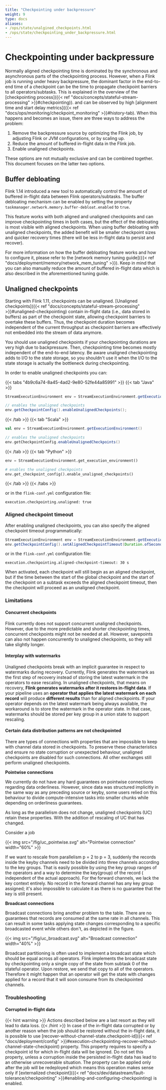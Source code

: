 ```yaml
---
title: "Checkpointing under backpressure"
weight: 9
type: docs
aliases:
- /ops/state/unalgined_checkpoints.html
- /ops/state/checkpointing_under_backpressure.html
---
```

<!--
Licensed to the Apache Software Foundation (ASF) under one
or more contributor license agreements.  See the NOTICE file
distributed with this work for additional information
regarding copyright ownership.  The ASF licenses this file
to you under the Apache License, Version 2.0 (the
"License"); you may not use this file except in compliance
with the License.  You may obtain a copy of the License at

  http://www.apache.org/licenses/LICENSE-2.0

Unless required by applicable law or agreed to in writing,
software distributed under the License is distributed on an
"AS IS" BASIS, WITHOUT WARRANTIES OR CONDITIONS OF ANY
KIND, either express or implied.  See the License for the
specific language governing permissions and limitations
under the License.
-->
# Checkpointing under backpressure

Normally aligned checkpointing time is dominated by the synchronous and asynchronous parts of the 
checkpointing process. However, when a Flink job is running under heavy backpressure, the dominant 
factor in the end-to-end time of a checkpoint can be the time to propagate checkpoint barriers to 
all operators/subtasks. This is explained in the overview of the
[checkpointing process]({{< ref "docs/concepts/stateful-stream-processing" >}}#checkpointing)).
and can be observed by high
[alignment time and start delay metrics]({{< ref "docs/ops/monitoring/checkpoint_monitoring" >}}#history-tab).
When this happens and becomes an issue, there are three ways to address the problem:
1. Remove the backpressure source by optimizing the Flink job, by adjusting Flink or JVM configurations, or by scaling up.
2. Reduce the amount of buffered in-flight data in the Flink job.
3. Enable unaligned checkpoints.

These options are not mutually exclusive and can be combined together. This document
focuses on the latter two options.

## Buffer debloating

Flink 1.14 introduced a new tool to automatically control the amount of buffered in-flight data
between Flink operators/subtasks. The buffer debloating mechanism can be enabled by setting the property
`taskmanager.network.memory.buffer-debloat.enabled` to `true`. 

This feature works with both aligned and unaligned checkpoints and can improve checkpointing times
in both cases, but the effect of the debloating is most visible with aligned checkpoints.
When using buffer debloating with unaligned checkpoints, the added benefit will be smaller checkpoint
sizes and quicker recovery times (there will be less in-flight data to persist and recover). 

For more information on how the buffer debloating feature works and how to configure it, please refer to the 
[network memory tuning guide]({{< ref "docs/deployment/memory/network_mem_tuning" >}}).
Keep in mind that you can also manually reduce the amount of buffered in-flight data which is also
described in the aforementioned tuning guide.

## Unaligned checkpoints

Starting with Flink 1.11, checkpoints can be unaligned.
[Unaligned checkpoints]({{< ref "docs/concepts/stateful-stream-processing" >}}#unaligned-checkpointing) 
contain in-flight data (i.e., data stored in buffers) as part of the checkpoint state, allowing
checkpoint barriers to overtake these buffers. Thus, the checkpoint duration becomes independent of
the current throughput as checkpoint barriers are effectively not embedded into the stream of data
anymore.

You should use unaligned checkpoints if your checkpointing durations are very high due to
backpressure. Then, checkpointing time becomes mostly independent of the end-to-end latency. Be
aware unaligned checkpointing adds to I/O to the state storage, so you shouldn't use it when the
I/O to the state storage is actually the bottleneck during checkpointing.

In order to enable unaligned checkpoints you can:

{{< tabs "4b9c6a74-8a45-4ad2-9e80-52fe44a85991" >}}
{{< tab "Java" >}}
```java
StreamExecutionEnvironment env = StreamExecutionEnvironment.getExecutionEnvironment();

// enables the unaligned checkpoints
env.getCheckpointConfig().enableUnalignedCheckpoints();
```
{{< /tab >}}
{{< tab "Scala" >}}
```scala
val env = StreamExecutionEnvironment.getExecutionEnvironment()

// enables the unaligned checkpoints
env.getCheckpointConfig.enableUnalignedCheckpoints()
```
{{< /tab >}}
{{< tab "Python" >}}
```python
env = StreamExecutionEnvironment.get_execution_environment()

# enables the unaligned checkpoints
env.get_checkpoint_config().enable_unaligned_checkpoints()
```
{{< /tab >}}
{{< /tabs >}}

or in the `flink-conf.yml` configuration file:

```
execution.checkpointing.unaligned: true
```

### Aligned checkpoint timeout

After enabling unaligned checkpoints, you can also specify the aligned checkpoint timeout
programmatically:

```java
StreamExecutionEnvironment env = StreamExecutionEnvironment.getExecutionEnvironment();
env.getCheckpointConfig().setAlignedCheckpointTimeout(Duration.ofSeconds(30));
```

or in the `flink-conf.yml` configuration file:

```
execution.checkpointing.aligned-checkpoint-timeout: 30 s
```

When activated, each checkpoint will still begin as an aligned checkpoint, but if the time between
the start of the global checkpoint and the start of the checkpoint on a subtask exceeds the aligned
checkpoint timeout, then the checkpoint will proceed as an unaligned checkpoint.

### Limitations

#### Concurrent checkpoints

Flink currently does not support concurrent unaligned checkpoints. However, due to the more
predictable and shorter checkpointing times, concurrent checkpoints might not be needed at all.
However, savepoints can also not happen concurrently to unaligned checkpoints, so they will take
slightly longer.

#### Interplay with watermarks

Unaligned checkpoints break with an implicit guarantee in respect to watermarks during recovery.
Currently, Flink generates the watermark as the first step of recovery instead of storing the latest
watermark in the operators to ease rescaling. In unaligned checkpoints, that means on recovery,
**Flink generates watermarks after it restores in-flight data**. If your pipeline uses an
**operator that applies the latest watermark on each record** will produce **different results** than for
aligned checkpoints. If your operator depends on the latest watermark being always available, the
workaround is to store the watermark in the operator state. In that case, watermarks should be
stored per key group in a union state to support rescaling.

#### Certain data distribution patterns are not checkpointed

There are types of connections with properties that are impossible to keep with channel data stored
in checkpoints. To preserve these characteristics and ensure no state corruption or unexpected
behaviour, unaligned checkpoints are disabled for such connections. All other exchanges still
perform unaligned checkpoints.

**Pointwise connections**

We currently do not have any hard guarantees on pointwise connections regarding data orderliness.
However, since data was structured implicitly in the same way as any preceding source or keyby, some
users relied on this behaviour to divide compute-intensive tasks into smaller chunks while depending
on orderliness guarantees.

As long as the parallelism does not change, unaligned checkpoints (UC) retain these properties. With
the addition of rescaling of UC that has changed.

Consider a job 

{{< img src="/fig/uc_pointwise.svg" alt="Pointwise connection" width="60%" >}}

If we want to rescale from parallelism p = 2 to p = 3, suddenly the records inside the keyby
channels need to be divided into three channels according to the key groups. That is easily possible by
using the key group ranges of the operators and a way to determine the key(group) of the record (
independent of the actual approach). For the forward channels, we lack the key context entirely. No
record in the forward channel has any key group assigned; it's also impossible to calculate it as
there is no guarantee that the key is still present.

**Broadcast connections**

Broadcast connections bring another problem to the table. There are no guarantees that records are
consumed at the same rate in all channels. This can result in some tasks applying state changes
corresponding to a specific broadcasted event while others don't, as depicted in the figure.

{{< img src="/fig/uc_broadcast.svg" alt="Broadcast connection" width="40%" >}}

Broadcast partitioning is often used to implement a broadcast state which should be equal across all
operators. Flink implements the broadcast state by checkpointing only a single copy of the state
from subtask 0 of the stateful operator. Upon restore, we send that copy to all of the
operators. Therefore it might happen that an operator will get the state with changes applied for a
record that it will soon consume from its checkpointed channels.

### Troubleshooting

#### Corrupted in-flight data
{{< hint warning >}}
Actions described below are a last resort as they will lead to data loss.
{{< /hint >}}
In case of the in-flight data corrupted or by another reason when the job should be restored without the in-flight data, 
it is possible to use  [recover-without-channel-state.checkpoint-id]({{< ref "docs/deployment/config" >}}#execution-checkpointing-recover-without-channel-state-checkpoint) property.
This property requires to specify a checkpoint id for which in-flight data will be ignored.
Do not set this property, unless a corruption inside the persisted in-flight data has lead to an otherwise unrecoverable situation.
The property can be applied only after the job will be redeployed which means this operation makes sense only if [externalized checkpoint]({{< ref "docs/dev/datastream/fault-tolerance/checkpointing" >}}#enabling-and-configuring-checkpointing) is enabled.
